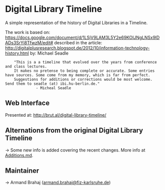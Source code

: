 Digital Library Timeline
========================

A simple representation of the history of Digital Libraries in a Timeline. 

The work is based on: https://docs.google.com/document/d/1LSjV9LAM3L5Y2e69KOIJNgLNSx9lDADs3SrYi8TfwzM/edit# described in the article: http://digitalplusresearch.blogspot.de/2012/10/information-technology-history.html by: Michael Seadle 


        "This is a a timeline that evolved over the years from conference and class lectures. 
		It makes no pretense to being complete or accurate. Some entries have sources. Some come from my memory, which is far from perfect. 
		Suggestions for additions or corrections would be most welcome. Send them to seadle (at) ibi.hu-berlin.de."
		          - Micheal Seadle

## Web Interface		
Presented at: http://brut.al/digital-library-timeline/

## Alternations from the original Digital Library Timeline 
-> Some new info is added covering the recent changes. More info at [Additions.md](https://github.com/abrahaj/Digital-Library-Timeline/blob/master/Additions.md).

## Maintainer 
-> Armand Brahaj (armand.brahaj@fiz-karlsruhe.de)

